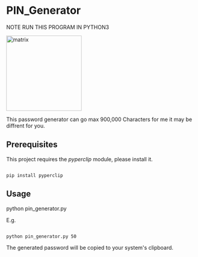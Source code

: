 # PIN_Generator
NOTE RUN THIS PROGRAM IN PYTHON3

<img src="https://simonsayspsychstuff.files.wordpress.com/2015/05/matrix-gif-3.gif" alt="matrix" width="200"/>

This password generator can go max 900,000 Characters for me it may be diffrent for you.

## Prerequisites
This project requires the _pyperclip_ module, please install it.

```

pip install pyperclip

```

## Usage
python pin_generator.py <password length>

E.g.

```

python pin_generator.py 50

```

The generated password will be copied to your system's clipboard.
